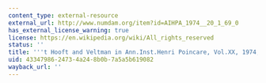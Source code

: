 ```yaml
---
content_type: external-resource
external_url: http://www.numdam.org/item?id=AIHPA_1974__20_1_69_0
has_external_license_warning: true
license: https://en.wikipedia.org/wiki/All_rights_reserved
status: ''
title: '''t Hooft and Veltman in Ann.Inst.Henri Poincare, Vol.XX, 1974, pg.69'
uid: 43347986-2473-4a24-8b0b-7a5a5b619082
wayback_url: ''
---
```

